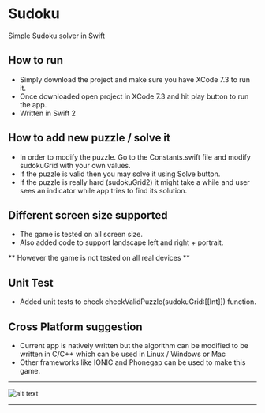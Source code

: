 # Sudoku
Simple Sudoku solver in Swift

## How to run

- Simply download the project and make sure you have XCode 7.3 to run it.
- Once downloaded open project in XCode 7.3 and hit play button to run the app. 
- Written in Swift 2 

## How to add new puzzle / solve it

- In order to modify the puzzle. Go to the Constants.swift file and modify sudokuGrid with your own values.
- If the puzzle is valid then you may solve it using Solve button.
- If the puzzle is really hard (sudokuGrid2) it might take a while and user sees an indicator while app tries to find its solution. 

## Different screen size supported

- The game is tested on all screen size.
- Also added code to support landscape left and right + portrait.

** However the game is not tested on all real devices **

## Unit Test

- Added unit tests to check checkValidPuzzle(sudokuGrid:[[Int]]) function.

## Cross Platform suggestion 

- Current app is natively written but the algorithm can be modified to be written in C/C++ which can be used in Linux / Windows or Mac
- Other frameworks like IONIC and Phonegap can be used to make this game. 

____

![alt text](http://i.imgur.com/jZYPqWK.png?1)

____
